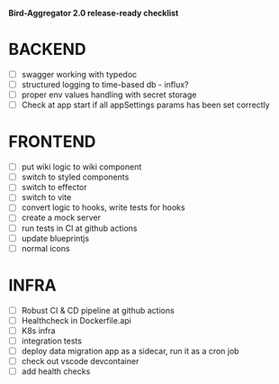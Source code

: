 **Bird-Aggregator 2.0 release-ready checklist**

# BACKEND
 - [ ] swagger working with typedoc
 - [ ] structured logging to time-based db - influx?
 - [ ] proper env values handling with secret storage
 - [ ] Check at app start if all appSettings params has been set correctly

# FRONTEND
 - [ ] put wiki logic to wiki component
 - [ ] switch to styled components
 - [ ] switch to effector
 - [ ] switch to vite
 - [ ] convert logic to hooks, write tests for hooks
 - [ ] create a mock server
 - [ ] run tests in CI at github actions
 - [ ] update blueprintjs
 - [ ] normal icons

# INFRA

 - [ ] Robust CI & CD pipeline at github actions
 - [ ] Healthcheck in Dockerfile.api
 - [ ] K8s infra
 - [ ] integration tests
 - [ ] deploy data migration app as a sidecar, run it as a cron job
 - [ ] check out vscode devcontainer
 - [ ] add health checks